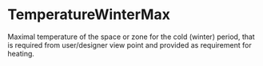 TemperatureWinterMax
===========

Maximal temperature of the space or zone for the cold (winter) period, that is required from user/designer view point and provided as requirement for heating.

